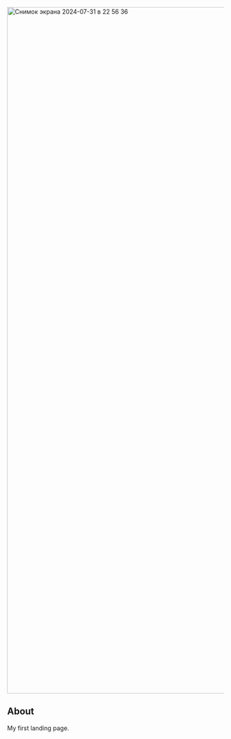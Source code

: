 <img width="1596" alt="Снимок экрана 2024-07-31 в 22 56 36" src="https://github.com/user-attachments/assets/536721d2-b5c9-439e-927c-5b5e0a682e5e">

## About

My first landing page.

